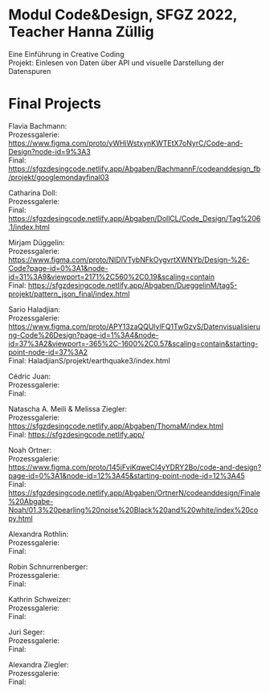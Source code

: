 # Modul Code&Design, SFGZ 2022, Teacher Hanna Züllig
Eine Einführung in Creative Coding <br/>
Projekt: Einlesen von Daten über API und visuelle Darstellung der Datenspuren <br/>

# Final Projects

Flavia Bachmann: <br/>
Prozessgalerie: https://www.figma.com/proto/yWHiWstxynKWTEtX7oNyrC/Code-and-Design?node-id=9%3A3 <br/>
Final: https://sfgzdesingcode.netlify.app/Abgaben/BachmannF/codeanddesign_fb/projekt/googlemondayfinal03<br/>

Catharina Doll:<br/>
Prozessgalerie:<br/>
Final: https://sfgzdesingcode.netlify.app/Abgaben/DollCL/Code_Design/Tag%206.1/index.html<br/>

Mirjam Düggelin:<br/>
Prozessgalerie: https://www.figma.com/proto/NIDlVTybNFkOygvrtXWNYb/Design-%26-Code?page-id=0%3A1&node-id=31%3A9&viewport=2171%2C560%2C0.19&scaling=contain <br/>
Final: https://sfgzdesingcode.netlify.app/Abgaben/DueggelinM/tag5-projekt/pattern_json_final/index.html<br/>

Sario Haladjian:<br/>
Prozessgalerie: https://www.figma.com/proto/APY13zaQQUlylFQ1TwGzvS/Datenvisualisierung-Code%26Design?page-id=1%3A4&node-id=37%3A2&viewport=-365%2C-1600%2C0.57&scaling=contain&starting-point-node-id=37%3A2<br/>
Final: HaladjianS/projekt/earthquake3/index.html <br/>

Cédric Juan:<br/>
Prozessgalerie:<br/>
Final: <br/>

Natascha A. Meili & Melissa Ziegler:<br/>
Prozessgalerie: https://sfgzdesingcode.netlify.app/Abgaben/ThomaM/index.html<br/>
Final: https://sfgzdesingcode.netlify.app/ <br/>

Noah Ortner:<br/>
Prozessgalerie: https://www.figma.com/proto/145jFviKqweCl4yYDRY2Bo/code-and-design?page-id=0%3A1&node-id=12%3A45&starting-point-node-id=12%3A45<br/>
Final: https://sfgzdesingcode.netlify.app/Abgaben/OrtnerN/codeanddesign/Finale%20Abgabe-Noah/01.3%20pearling%20noise%20Black%20and%20white/index%20copy.html<br/>

Alexandra Rothlin:<br/>
Prozessgalerie:<br/>
Final: <br/>

Robin Schnurrenberger:<br/>
Prozessgalerie:<br/>
Final: <br/>

Kathrin Schweizer:<br/>
Prozessgalerie:<br/>
Final: <br/>

Juri Seger:<br/>
Prozessgalerie:<br/>
Final: <br/>

Alexandra Ziegler:<br/>
Prozessgalerie:<br/>
Final: <br/>
